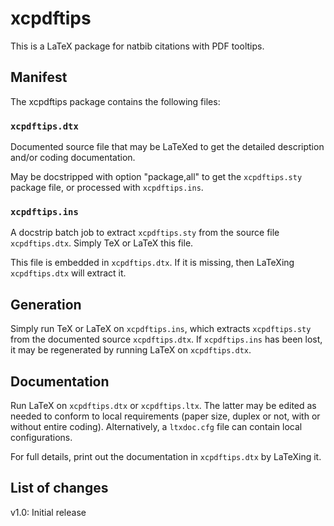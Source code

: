 #  xcpdftips 

This is a LaTeX package for natbib citations with PDF tooltips.

## Manifest

The xcpdftips package contains the following files:

### `xcpdftips.dtx`
 
Documented source file that may be LaTeXed to get the 
detailed description and/or coding documentation.

May be docstripped with option "package,all" to get the 
`xcpdftips.sty` package file, or processed with `xcpdftips.ins`.  

### `xcpdftips.ins`  
 
A docstrip batch job to extract `xcpdftips.sty`
from the source file `xcpdftips.dtx`. 
Simply TeX or LaTeX this file.

This file is embedded in `xcpdftips.dtx`. If it is missing, 
then LaTeXing `xcpdftips.dtx` will extract it.
                  
## Generation

Simply run TeX or LaTeX on `xcpdftips.ins`, which extracts
`xcpdftips.sty` from the documented source `xcpdftips.dtx`. If 
`xcpdftips.ins` has been lost, it may be regenerated by 
running LaTeX on `xcpdftips.dtx`.

## Documentation   

Run LaTeX on `xcpdftips.dtx` or `xcpdftips.ltx`. The latter may be
edited as needed to conform to local requirements (paper
size, duplex or not, with or without entire coding).
Alternatively, a `ltxdoc.cfg` file can contain local
configurations.

For full details, print out the documentation in `xcpdftips.dtx` 
by LaTeXing it.

## List of changes

v1.0: Initial release
